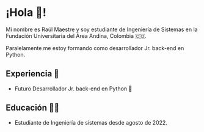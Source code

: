 # ¡Hola 👋!

Mi nombre es Raúl Maestre y soy estudiante de Ingeniería de Sistemas en la Fundación Universitaria del Área Andina, Colombia 🇨🇴.

Paralelamente me estoy formando como desarrollador Jr. back-end en Python. 

## Experiencia 💼

- Futuro Desarrollador Jr. back-end en Python 🐍

## Educación 👨‍🎓

- Estudiante de Ingeniería de sistemas desde agosto de 2022. 


